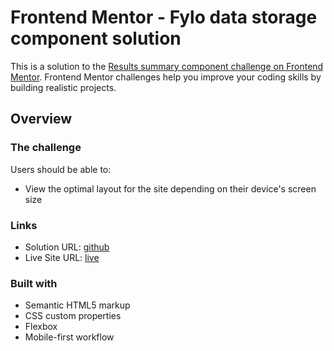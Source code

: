 # Frontend Mentor - Fylo data storage component solution

This is a solution to the [Results summary component challenge on Frontend Mentor](https://www.frontendmentor.io/challenges/results-summary-component-CE_K6s0maV). Frontend Mentor challenges help you improve your coding skills by building realistic projects. 

## Overview

### The challenge

Users should be able to:

- View the optimal layout for the site depending on their device's screen size

### Links

- Solution URL: [github](https://github.com/msienkowiec/results-summary-component)
- Live Site URL: [live](https://msienkowiec.github.io/results-summary-component/)

### Built with

- Semantic HTML5 markup
- CSS custom properties
- Flexbox
- Mobile-first workflow
